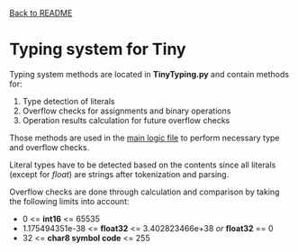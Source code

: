 [Back to README](../README.md)
# Typing system for Tiny
Typing system methods are located in __TinyTyping.py__ and contain methods for:
1. Type detection of literals
2. Overflow checks for assignments and binary operations
3. Operation results calculation for future overflow checks

Those methods are used in the [main logic file](./main_logic.md) to perform necessary type and overflow checks.

Literal types have to be detected based on the contents since all literals (except for _float_) are strings after tokenization and parsing.

Overflow checks are done through calculation and comparison by taking the following limits into account:
* 0 <= __int16__ <= 65535
* 1.175494351e-38 <= __float32__ <= 3.402823466e+38 _or_ __float32__ == 0
* 32 <= __char8 symbol code__ <= 255
